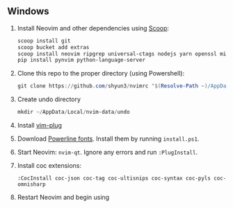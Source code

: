 ## Windows

1. Install Neovim and other dependencies using [Scoop](http://scoop.sh):
    ```powershell
    scoop install git
    scoop bucket add extras
    scoop install neovim ripgrep universal-ctags nodejs yarn openssl miniconda3 llvm
    pip install pynvim python-language-server
    ```

1. Clone this repo to the proper directory (using Powershell):
    ```powershell
    git clone https://github.com/shyun3/nvimrc "$(Resolve-Path ~)/AppData/Local/nvim"
    ```

1. Create undo directory
    ```powershell
    mkdir ~/AppData/Local/nvim-data/undo
    ```

1. Install [vim-plug](https://github.com/junegunn/vim-plug)

1. Download [Powerline fonts](https://github.com/powerline/fonts). Install them
   by running `install.ps1`.

1. Start Neovim: `nvim-qt`. Ignore any errors and run `:PlugInstall`.

1. Install coc extensions:
    ```vim
    :CocInstall coc-json coc-tag coc-ultisnips coc-syntax coc-pyls coc-omnisharp
    ```

1. Restart Neovim and begin using
